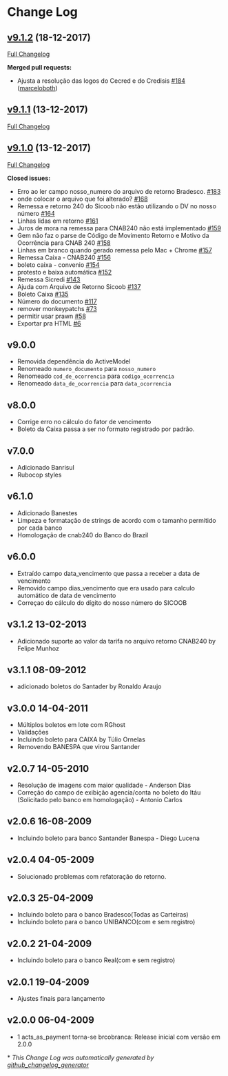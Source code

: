 # Change Log

## [v9.1.2](https://github.com/kivanio/brcobranca/tree/v9.1.2) (18-12-2017)
[Full Changelog](https://github.com/kivanio/brcobranca/compare/v9.1.1...v9.1.2)

**Merged pull requests:**

- Ajusta a resolução das logos do Cecred e do Credisis [\#184](https://github.com/kivanio/brcobranca/pull/184) ([marceloboth](https://github.com/marceloboth))

## [v9.1.1](https://github.com/kivanio/brcobranca/tree/v9.1.1) (13-12-2017)
[Full Changelog](https://github.com/kivanio/brcobranca/compare/v9.1.0...v9.1.1)

## [v9.1.0](https://github.com/kivanio/brcobranca/tree/v9.1.0) (13-12-2017)
[Full Changelog](https://github.com/kivanio/brcobranca/compare/v9.0.0...v9.1.0)

**Closed issues:**

- Erro ao ler campo nosso\_numero do arquivo de retorno Bradesco. [\#183](https://github.com/kivanio/brcobranca/issues/183)
- onde colocar o arquivo que foi alterado? [\#168](https://github.com/kivanio/brcobranca/issues/168)
- Remessa e retorno 240 do Sicoob não estão utilizando o DV no nosso número [\#164](https://github.com/kivanio/brcobranca/issues/164)
- Linhas lidas em retorno [\#161](https://github.com/kivanio/brcobranca/issues/161)
- Juros de mora na remessa para CNAB240 não está implementado [\#159](https://github.com/kivanio/brcobranca/issues/159)
- Gem não faz o parse de Código de Movimento Retorno e Motivo da Ocorrência para CNAB 240 [\#158](https://github.com/kivanio/brcobranca/issues/158)
- Linhas em branco quando gerado remessa pelo Mac + Chrome [\#157](https://github.com/kivanio/brcobranca/issues/157)
- Remessa Caixa - CNAB240 [\#156](https://github.com/kivanio/brcobranca/issues/156)
- boleto caixa - convenio [\#154](https://github.com/kivanio/brcobranca/issues/154)
- protesto e baixa automática [\#152](https://github.com/kivanio/brcobranca/issues/152)
- Remessa Sicredi [\#143](https://github.com/kivanio/brcobranca/issues/143)
- Ajuda com Arquivo de Retorno Sicoob [\#137](https://github.com/kivanio/brcobranca/issues/137)
- Boleto Caixa [\#135](https://github.com/kivanio/brcobranca/issues/135)
- Número do documento [\#117](https://github.com/kivanio/brcobranca/issues/117)
- remover monkeypatchs [\#73](https://github.com/kivanio/brcobranca/issues/73)
- permitir usar prawn [\#58](https://github.com/kivanio/brcobranca/issues/58)
- Exportar pra HTML [\#6](https://github.com/kivanio/brcobranca/issues/6)

## v9.0.0

- Removida dependência do ActiveModel
- Renomeado `numero_documento` para `nosso_numero`
- Renomeado `cod_de_ocorrencia` para `codigo_ocorrencia`
- Renomeado `data_de_ocorrencia` para `data_ocorrencia`

## v8.0.0

- Corrige erro no cálculo do fator de vencimento
- Boleto da Caixa passa a ser no formato registrado por padrão.

## v7.0.0
- Adicionado Banrisul
- Rubocop styles

## v6.1.0
- Adicionado Banestes
- Limpeza e formatação de strings de acordo com o tamanho permitido por cada banco
- Homologação de cnab240 do Banco do Brazil

## v6.0.0

- Extraído campo data_vencimento que passa a receber a data de vencimento
- Removido campo dias_vencimento que era usado para calculo automático de data de vencimento
- Correçao do cálculo do dígito do nosso número do SICOOB

## v3.1.2 13-02-2013

* Adicionado suporte ao valor da tarifa no arquivo retorno CNAB240 by Felipe Munhoz

## v3.1.1 08-09-2012

* adicionado boletos do Santader by Ronaldo Araujo

## v3.0.0 14-04-2011

* Múltiplos boletos em lote com RGhost
* Validações
* Incluindo boleto para CAIXA by Túlio Ornelas
* Removendo BANESPA que virou Santander

## v2.0.7 14-05-2010

* Resolução de imagens com maior qualidade - Anderson Dias
* Correção do campo de exibição agencia/conta no boleto do Itáu (Solicitado pelo banco em homologação) - Antonio Carlos

## v2.0.6 16-08-2009

* Incluindo boleto para banco Santander Banespa - Diego Lucena

## v2.0.4 04-05-2009

* Solucionado problemas com refatoração do retorno.

## v2.0.3 25-04-2009

* Incluindo boleto para o banco Bradesco(Todas as Carteiras)
* Incluindo boleto para o banco UNIBANCO(com e sem registro)

## v2.0.2 21-04-2009

* Incluindo boleto para o banco Real(com e sem registro)

## v2.0.1 19-04-2009

* Ajustes finais para lançamento

## v2.0.0 06-04-2009

* 1 acts_as_payment torna-se brcobranca: Release inicial com versão em 2.0.0

\* *This Change Log was automatically generated by [github_changelog_generator](https://github.com/skywinder/Github-Changelog-Generator)*